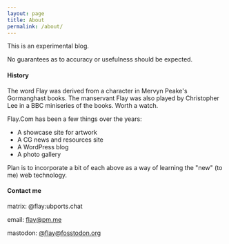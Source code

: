 ```yaml
---
layout: page
title: About
permalink: /about/
---
```


This is an experimental blog. 

No guarantees as to accuracy or usefulness should be expected.

#### History

The word Flay was derived from a character in Mervyn Peake's Gormanghast books. The manservant Flay was also played by Christopher Lee in a BBC miniseries of the books. Worth a watch.

Flay.Com has been a few things over the years:

-  A showcase site for artwork
-  A CG news and resources site
-  A WordPress blog
-  A photo gallery

Plan is to incorporate a bit of each above as a way of learning the "new" (to me) web technology.


#### Contact me

matrix: @flay:ubports.chat

email: [flay@pm.me](mailto:flay@pm.me)

mastodon: [@flay@fosstodon.org](https://fosstodon.org/invite/d3fYrcqE)
